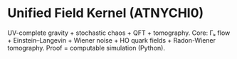 # Unified Field Kernel (ATNYCHI0)
UV-complete gravity + stochastic chaos + QFT + tomography.
Core: Γₖ flow + Einstein–Langevin + Wiener noise + HO quark fields + Radon-Wiener tomography.
Proof = computable simulation (Python).

